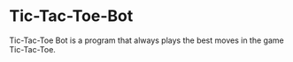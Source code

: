 # Tic-Tac-Toe-Bot
Tic-Tac-Toe Bot is a program that always plays the best moves in the game Tic-Tac-Toe.
